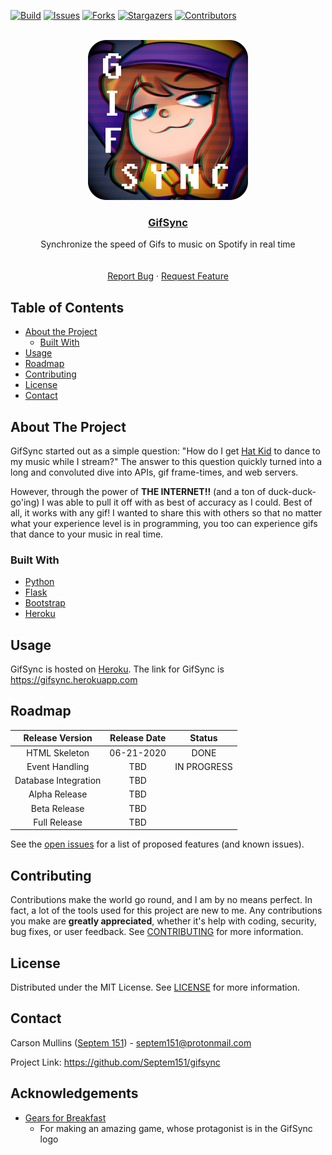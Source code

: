[![Build][build-shield]][build-url]
[![Issues][issues-shield]][issues-url]
[![Forks][forks-shield]][forks-url]
[![Stargazers][stars-shield]][stars-url]
[![Contributors][contributors-shield]][contributors-url]


<!-- PROJECT LOGO -->
<br />
<div align="center">
  <a href="https://github.com/Septem151/gifsync">
    <img src="gifsync/static/img/logo.png" alt="GifSync Logo" width="256" height="256">
  </a>

  <h3 align="center"><a href="https://gifsync.herokuapp.com">GifSync</a></h3>

  <p align="center">
    Synchronize the speed of Gifs to music on Spotify in real time
    <br />
    <br />
    <br />
    <a href="https://github.com/Septem151/gifsync/issues">Report Bug</a>
    ·
    <a href="https://github.com/Septem151/gifsync/issues">Request Feature</a>
  </p>
</div>



<!-- TABLE OF CONTENTS -->
## Table of Contents

* [About the Project](#about-the-project)
  * [Built With](#built-with)
* [Usage](#usage)
* [Roadmap](#roadmap)
* [Contributing](#contributing)
* [License](#license)
* [Contact](#contact)



<!-- ABOUT THE PROJECT -->
## About The Project
<!-- EXCLUDE PROJECT SCREENSHOT
[![GifSync Screen Shot][project-screenshot]](https://example.com)
-->
GifSync started out as a simple question: "How do I get [Hat Kid](gifsync/static/img/hat-kid-smug-dance.gif) to dance to my music while I stream?" The answer to this question quickly turned into a long and convoluted dive into APIs, gif frame-times, and web servers.

However, through the power of **THE INTERNET!!** (and a ton of duck-duck-go'ing) I was able to pull it off with as best of accuracy as I could. Best of all, it works with any gif! I wanted to share this with others so that no matter what your experience level is in programming, you too can experience gifs that dance to your music in real time.


### Built With

* [Python][python-url]
* [Flask][flask-url]
* [Bootstrap][bootstrap-url]
* [Heroku][heroku-url]

<!-- USAGE EXAMPLES -->
## Usage
GifSync is hosted on [Heroku][heroku-url]. The link for GifSync is https://gifsync.herokuapp.com


<!-- ROADMAP -->
## Roadmap
| Release Version | Release Date | Status |
| :-------------: | :----------: | :-------: |
| HTML Skeleton | 06-21-2020 | DONE |
| Event Handling | TBD | IN PROGRESS |
| Database Integration | TBD | |
| Alpha Release | TBD | |
| Beta Release | TBD | |
| Full Release | TBD | |

See the [open issues][issues-url] for a list of proposed features (and known issues).

<!-- CONTRIBUTING -->
## Contributing
Contributions make the world go round, and I am by no means perfect. In fact, a lot of the tools used for this project are new to me. Any contributions you make are **greatly appreciated**, whether it's help with coding, security, bug fixes, or user feedback. See [CONTRIBUTING](CONTRIBUTING.md) for more information.

<!-- LICENSE -->
## License

Distributed under the MIT License. See [LICENSE](LICENSE.txt) for more information.

<!-- CONTACT -->
## Contact

Carson Mullins ([Septem 151][keybase-url]) - [septem151@protonmail.com][email-mailto]

Project Link: https://github.com/Septem151/gifsync


<!-- ACKNOWLEDGEMENTS -->
## Acknowledgements

* [Gears for Breakfast][gfb-url]
  * For making an amazing game, whose protagonist is in the GifSync logo

<!-- MARKDOWN LINKS & IMAGES -->
<!-- https://www.markdownguide.org/basic-syntax/#reference-style-links -->
[build-shield]: https://img.shields.io/github/workflow/status/Septem151/gifsync/GifSync%20CI/master?style=flat-square
[build-url]: https://github.com/
[contributors-shield]: https://img.shields.io/github/contributors/Septem151/gifsync.svg?style=flat-square
[contributors-url]: https://github.com/Septem151/gifsync/graphs/contributors
[forks-shield]: https://img.shields.io/github/forks/Septem151/gifsync.svg?style=flat-square
[forks-url]: https://github.com/Septem151/gifsync/network/members
[stars-shield]: https://img.shields.io/github/stars/Septem151/gifsync.svg?style=flat-square
[stars-url]: https://github.com/Septem151/gifsync/stargazers
[issues-shield]: https://img.shields.io/github/issues/Septem151/gifsync.svg?style=flat-square
[issues-url]: https://github.com/Septem151/gifsync/issues
[project-screenshot]: gifsync/static/img/screenshot.png
[hatintime-url]: https://gearsforbreakfast.com/games/a-hat-in-time/
[gfb-url]: https://gearsforbreakfast.com
[python-url]: https://www.python.org/
[flask-url]: https://pypi.org/project/Flask/
[heroku-url]: https://heroku.com
[bootstrap-url]: https://getbootstrap.com
[keybase-url]: https://keybase.io/septem151
[email-mailto]: mailto:septem151@protonmail.com
